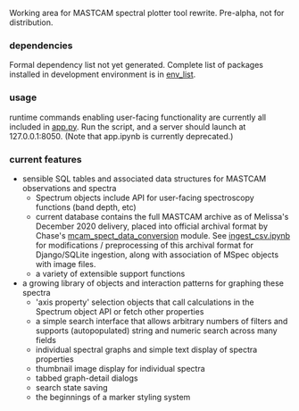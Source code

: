Working area for MASTCAM spectral plotter tool rewrite. Pre-alpha, not for distribution.

### dependencies
Formal dependency list not yet generated. Complete list of packages installed in development environment is in [env_list](env_list).

### usage
runtime commands enabling user-facing functionality are currently all included in [app.py](multidex/app.py). Run the script, and a server should launch at 127.0.0.1:8050. (Note that app.ipynb is currently deprecated.)

### current features
* sensible SQL tables and associated data structures for MASTCAM observations and spectra
	* Spectrum objects include API for user-facing spectroscopy functions (band depth, etc)
	* current database contains the full MASTCAM archive as of Melissa's December 2020 delivery, placed into official archival format by Chase's [mcam_spect_data_conversion](https://github.com/MillionConcepts/mcam_spect_data_conversion) module. See [ingest_csv.ipynb](multidex/ingest_csv.ipynb) for modifications / preprocessing of this archival format for Django/SQLite ingestion, along with association of MSpec objects with image files. 
	* a variety of extensible support functions
* a growing library of objects and interaction patterns for graphing these spectra
	* 'axis property' selection objects that call calculations in the Spectrum object API or fetch other properties
	* a simple search interface that allows arbitrary numbers of filters and supports (autopopulated) string and numeric search across many fields
	* individual spectral graphs and simple text display of spectra properties
	* thumbnail image display for individual spectra
	* tabbed graph-detail dialogs
	* search state saving
	* the beginnings of a marker styling system